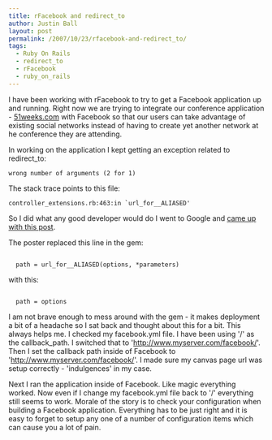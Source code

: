 ```yaml
---
title: rFacebook and redirect_to
author: Justin Ball
layout: post
permalink: /2007/10/23/rfacebook-and-redirect_to/
tags:
  - Ruby On Rails
  - redirect_to
  - rFacebook
  - ruby_on_rails
---
```



I have been working with rFacebook to try to get a Facebook application up and running.  Right now we are trying to integrate our conference application - <a href="http://www.51weeks.com">51weeks.com</a> with Facebook so that our users can take advantage of existing social networks instead of having to create yet another network at he conference they are attending.

In working on the application I kept getting an exception related to redirect_to:
<pre><code class="ruby">wrong number of arguments (2 for 1) </pre></code>

The stack trace points to this file:
<pre><code class="ruby">controller_extensions.rb:463:in `url_for__ALIASED'</pre></code>

So I did what any good developer would do I went to Google and <a href="http://okwithfailure.com/2007/10/21/a-fix-for-this-rfacebook-bug">came up with this post</a>.

The poster replaced this line in the gem:
<pre><code class="ruby">
  path = url_for__ALIASED(options, *parameters)
</pre></code>

with this:
<pre><code class="ruby">
  path = options
</pre></code>

I am not brave enough to mess around with the gem - it makes deployment a bit of a headache so I sat back and thought about this for a bit.  This always helps me.  I checked my facebook.yml file.  I have been using '/' as the callback_path.  I switched that to 'http://www.myserver.com/facebook/'.  Then I set the callback path inside of Facebook to 'http://www.myserver.com/facebook/'.  I made sure my canvas page url was setup correctly - 'indulgences' in my case.

Next I ran the application inside of Facebook.  Like magic everything worked.  Now even if I change my facebook.yml file back to '/' everything still seems to work.  Morale of the story is to check your configuration when building a Facebook application.  Everything has to be just right and it is easy to forget to setup any one of a number of configuration items which can cause you a lot of pain.
